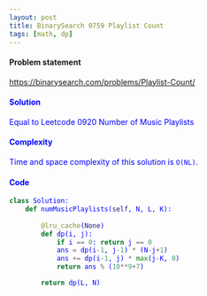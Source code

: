 ```yaml
---
layout: post
title: BinarySearch 0759 Playlist Count
tags: [math, dp]
---
```


#### Problem statement

<a href="https://binarysearch.com/problems/Playlist-Count/"> <font color = blue>https://binarysearch.com/problems/Playlist-Count/

#### Solution
Equal to Leetcode 0920 Number of Music Playlists

#### Complexity
Time and space complexity of this solution is `O(NL)`.

#### Code
```python
class Solution:
    def numMusicPlaylists(self, N, L, K):
        
        @lru_cache(None)
        def dp(i, j):
            if i == 0: return j == 0
            ans = dp(i-1, j-1) * (N-j+1)
            ans += dp(i-1, j) * max(j-K, 0)
            return ans % (10**9+7)

        return dp(L, N)
```
